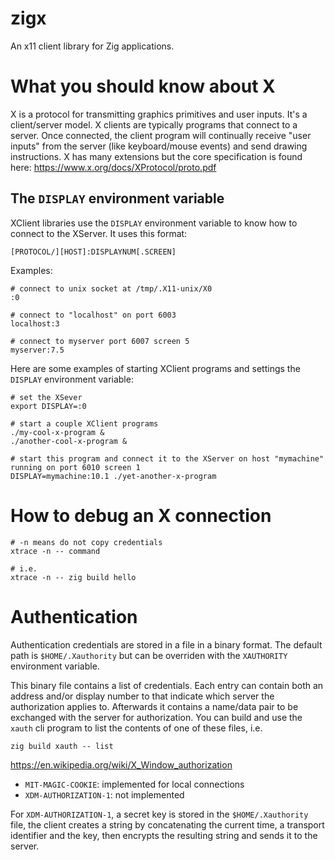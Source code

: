 # zigx

An x11 client library for Zig applications.

# What you should know about X

X is a protocol for transmitting graphics primitives and user inputs. It's a client/server model. X clients are typically programs that connect to a server.  Once connected, the client program will continually receive "user inputs" from the server (like keyboard/mouse events) and send drawing instructions. X has many extensions but the core specification is found here: https://www.x.org/docs/XProtocol/proto.pdf

## The `DISPLAY` environment variable

XClient libraries use the `DISPLAY` environment variable to know how to connect to the XServer.  It uses this format:

```
[PROTOCOL/][HOST]:DISPLAYNUM[.SCREEN]
```

Examples:

```
# connect to unix socket at /tmp/.X11-unix/X0
:0

# connect to "localhost" on port 6003
localhost:3

# connect to myserver port 6007 screen 5
myserver:7.5
```

Here are some examples of starting XClient programs and settings the `DISPLAY` environment variable:

```
# set the XSever
export DISPLAY=:0

# start a couple XClient programs
./my-cool-x-program &
./another-cool-x-program &

# start this program and connect it to the XServer on host "mymachine" running on port 6010 screen 1
DISPLAY=mymachine:10.1 ./yet-another-x-program
```

# How to debug an X connection

```
# -n means do not copy credentials
xtrace -n -- command

# i.e.
xtrace -n -- zig build hello
```

# Authentication

Authentication credentials are stored in a file in a binary format. The default path is `$HOME/.Xauthority` but can be overriden with the `XAUTHORITY` environment variable.

This binary file contains a list of credentials. Each entry can contain both an address and/or display number to that indicate which server the authorization applies to. Afterwards it contains a name/data pair to be exchanged with the server for authorization. You can build and use the `xauth` cli program to list the contents of one of these files, i.e.

```
zig build xauth -- list
```

https://en.wikipedia.org/wiki/X_Window_authorization

* `MIT-MAGIC-COOKIE`: implemented for local connections
* `XDM-AUTHORIZATION-1`: not implemented

For `XDM-AUTHORIZATION-1`, a secret key is stored in the `$HOME/.Xauthority` file, the client creates a string
by concatenating the current time, a transport identifier and the key, then encrypts the resulting string
and sends it to the server.
